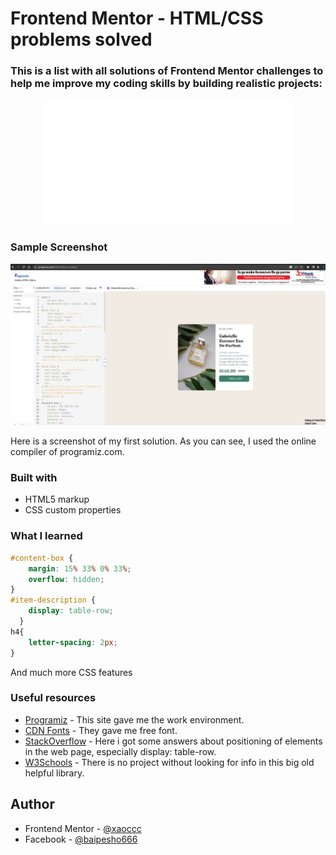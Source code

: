 # Frontend Mentor - HTML/CSS problems solved

### This is a list with all solutions of Frontend Mentor challenges to help me improve my coding skills by building realistic projects:

<div align="center">
    	<a href="https://xaoccc.github.io/"> 
		<img src="test.svg" width="400" height="200" alt="css-in-readme"> 
	</a>
</div>

### Sample Screenshot

![](./printscreen.jpg)

Here is a screenshot of my first solution. As you can see, I used the online compiler of programiz.com. 

### Built with 

- HTML5 markup
- CSS custom properties

### What I learned

```css
#content-box {
  	margin: 15% 33% 0% 33%;
  	overflow: hidden;
}
#item-description {
	display: table-row;
  }
h4{
  	letter-spacing: 2px;
}
```

And much more CSS features  
### Useful resources

- [Programiz](https://www.programiz.com/html/online-compiler/) - This site gave me the work environment.
- [CDN Fonts](https://www.cdnfonts.com/) - They gave me free font.
- [StackOverflow](https://stackoverflow.com/) - Here i got some answers about positioning of elements in the web page, especially display: table-row.
- [W3Schools](https://www.w3schools.com/) - There is no project without looking for info in this big old helpful library.

## Author

- Frontend Mentor - [@xaoccc](https://www.frontendmentor.io/profile/xaoccc)
- Facebook - [@baipesho666](https://www.facebook.com/baipesho666)

